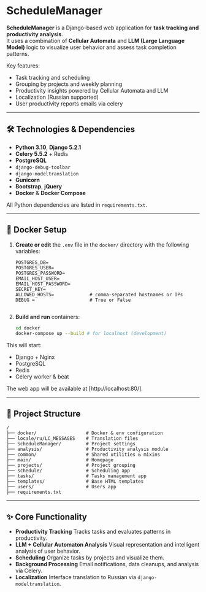 # ScheduleManager

**ScheduleManager** is a Django-based web application for **task tracking and productivity analysis**.  
It uses a combination of **Cellular Automata** and **LLM (Large Language Model)** logic to visualize user behavior and assess task completion patterns.

Key features:
- Task tracking and scheduling  
- Grouping by projects and weekly planning
- Productivity insights powered by Cellular Automata and LLM  
- Localization (Russian supported)  
- User productivity reports emails via celery

---

## 🛠️ Technologies & Dependencies

- **Python 3.10**, **Django 5.2.1**  
- **Celery 5.5.2** + Redis  
- **PostgreSQL**  
- `django-debug-toolbar`  
- `django-modeltranslation`  
- **Gunicorn**  
- **Bootstrap**, **jQuery**  
- **Docker** & **Docker Compose**  

All Python dependencies are listed in `requirements.txt`.

---

## 🚀 Docker Setup

1. **Create or edit** the `.env` file in the `docker/` directory with the following variables:

   ```dotenv
   POSTGRES_DB=
   POSTGRES_USER=
   POSTGRES_PASSWORD=
   EMAIL_HOST_USER=
   EMAIL_HOST_PASSWORD=
   SECRET_KEY=
   ALLOWED_HOSTS=             # comma‑separated hostnames or IPs
   DEBUG =                    # True or False


2. **Build and run** containers:

   ```bash
   cd docker
   docker-compose up --build # for localhost (development)
   ```

This will start:

* Django + Nginx
* PostgreSQL
* Redis
* Celery worker & beat

The web app will be available at [http://localhost:80/].

---

## 📁 Project Structure

```
/
├── docker/                  # Docker & env configuration
├── locale/ru/LC_MESSAGES    # Translation files
├── ScheduleManager/         # Project settings
├── analysis/                # Productivity analysis module
├── common/                  # Shared utilities & mixins
├── main/                    # Homepage
├── projects/                # Project grouping
├── schedule/                # Scheduling app
├── tasks/                   # Tasks management app
├── templates/               # Base HTML templates
├── users/                   # Users app
├── requirements.txt
```

---

## ✨ Core Functionality

* **Productivity Tracking**
  Tracks tasks and evaluates patterns in productivity.
* **LLM + Cellular Automaton Analysis**
  Visual representation and intelligent analysis of user behavior.
* **Scheduling**
  Organize tasks by projects and visualize them.
* **Background Processing**
  Email notifications, data cleanups, and analysis via Celery.
* **Localization**
  Interface translation to Russian via `django-modeltranslation`.

